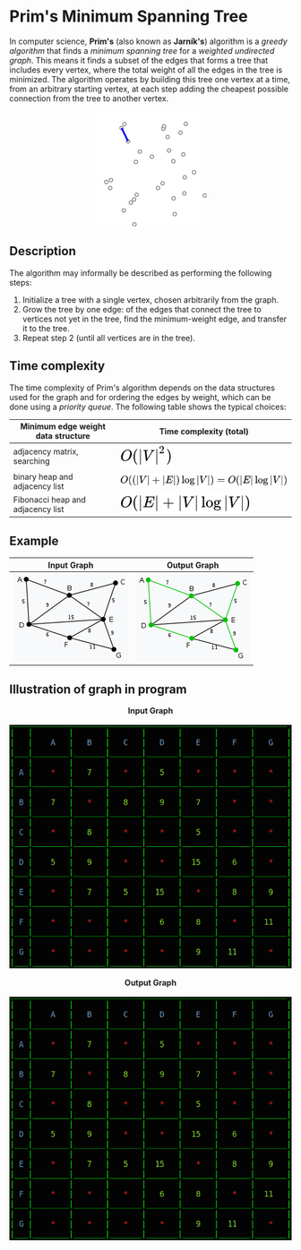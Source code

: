 # Prim's Minimum Spanning Tree

In computer science, <b>Prim's</b> (also known as <b>Jarník's</b>) algorithm is a <i>greedy algorithm</i> that finds a <i>minimum spanning tree</i> for a <i>weighted undirected graph</i>. This means it finds a subset of the edges that forms a tree that includes every vertex, where the total weight of all the edges in the tree is minimized. The algorithm operates by building this tree one vertex at a time, from an arbitrary starting vertex, at each step adding the cheapest possible connection from the tree to another vertex.

<p align="center">
  <img src="img/PrimAlgDemo.gif">
</p>


## Description

The algorithm may informally be described as performing the following steps:

1. Initialize a tree with a single vertex, chosen arbitrarily from the graph.
2. Grow the tree by one edge: of the edges that connect the tree to vertices not yet in the tree, find the minimum-weight edge, and transfer it to the tree.
3. Repeat step 2 (until all vertices are in the tree).


## Time complexity

The time complexity of Prim's algorithm depends on the data structures used for the graph and for ordering the edges by weight, which can be done using a <i>priority queue</i>. The following table shows the typical choices:

| Minimum edge weight data structure	     | Time complexity (total)      
| ------------- | ------------- |
| adjacency matrix, searching         | ![adjacency matrix, searching](img/formula_1.svg)      |
| binary heap and adjacency list        | ![binary heap and adjacency list](img/formula_2.svg)  |
| Fibonacci heap and adjacency list        | ![Fibonacci heap and adjacency list](img/formula_3.svg)  |


## Example

| Input Graph	     | Output Graph |      
| ------------- | ------------- |
| ![Input Graph](img/graph_input.png)        | ![Output Graph](img/graph_output.png)  |


## Illustration of graph in program

<p align="center">
  <b>Input Graph</b>
  <br/><br/>
  <img src="img/input.png">
</p>

<p align="center">
  <b>Output Graph</b>
  <br/><br/>
  <img src="img/input.png">
</p>
